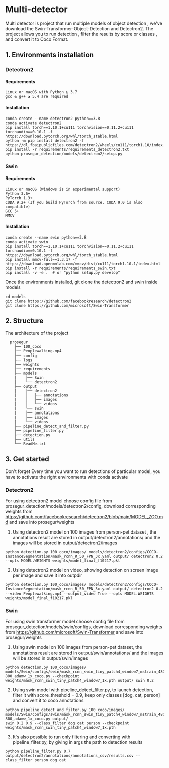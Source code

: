# Multi-detector

Multi detector is project that run multiple models of object detection , we've download the Swin-Transformer-Object-Detection and Detectron2.
The project allows you to run detection , filter the results by score or classes , and convert it to Coco Format.


## 1. Environments installation


### Detectron2

#### Requirements
	Linux or macOS with Python ≥ 3.7
	gcc & g++ ≥ 5.4 are required

#### Installation

```
conda create --name detectron2 python==3.8
conda activate detectron2
pip install torch==1.10.1+cu111 torchvision==0.11.2+cu111 torchaudio==0.10.1 -f https://download.pytorch.org/whl/torch_stable.html
python -m pip install detectron2 -f https://dl.fbaipublicfiles.com/detectron2/wheels/cu111/torch1.10/index.html
pip install -r requirements/requirements_detectron2.txt
python prosegur_detection/models/detectron2/setup.py
```		
### Swin

#### Requirements
	Linux or macOS (Windows is in experimental support)
	Python 3.6+
	PyTorch 1.3+
	CUDA 9.2+ (If you build PyTorch from source, CUDA 9.0 is also compatible)
	GCC 5+
	MMCV

#### Installation
```
conda create --name swin python==3.8
conda activate swin
pip install torch==1.10.1+cu111 torchvision==0.11.2+cu111 torchaudio==0.10.1 -f https://download.pytorch.org/whl/torch_stable.html
pip install mmcv-full==1.3.17 -f https://download.openmmlab.com/mmcv/dist/cu111/torch1.10.1/index.html
pip install -r requirements/requirements_swin.txt
pip install -v -e .  # or "python setup.py develop"
```		
 Once the environments installed, git clone the detectron2 and swin inside models
```
cd models
git clone https://github.com/facebookresearch/detectron2
git clone https://github.com/microsoft/Swin-Transformer
```

## 2. Structure

The architecture of the project
```
  prosegur
	├── 100_coco
	├── Peoplewalking.mp4
	├── config
	├── logs
	├── weights
	├── requirements
	├── models
	|    ├── Swin
	|    └── detectron2
	├── output
	|    ├── detectron2
	|    │   ├── annotations
	|    │   ├── images
	|    │   └── videos
	|    └── swin
	|	 ├── annotations
	|	 ├── images
	|	 └── videos
	├── pipeline_detect_and_filter.py
	├── pipeline_filter.py
	├── detection.py
	├── utils
	└── ReadMe.txt
```		

## 3. Get started

Don't forget Every time you want to run detections of particular model, you have to activate the right environments with conda activate

### Detectron2

For using detectron2 model choose config file from prosegur_detection/models/detectron2/config, download corresponding weights from https://github.com/facebookresearch/detectron2/blob/main/MODEL_ZOO.md and save into prosegur/weights

1. Using detectron2 model on 100 images from person-pet dataset , the annotations result are stored in output/detectron2/annotations/ and the images will be stored in output/detectron2/images

```
python detection.py 100_coco/images/ models/detectron2/configs/COCO-InstanceSegmentation/mask_rcnn_R_50_FPN_3x.yaml output/ detectron2 0.2 --opts MODEL.WEIGHTS weights/model_final_f10217.pkl
```		

2. Using detectron2 model on video, showing detection on screen image per image and save it into outpdir 	

```
python detection.py 100_coco/images/ models/detectron2/configs/COCO-InstanceSegmentation/mask_rcnn_R_50_FPN_3x.yaml output/ detectron2 0.2 --video Peoplewalking.mp4 --output_video True --opts MODEL.WEIGHTS weights/model_final_f10217.pkl
```		

### Swin

For using swin transformer model choose config file from prosegur_detection/models/swin/configs, download corresponding weights from https://github.com/microsoft/Swin-Transformer and save into prosegur/weights

1. Using swin model on 100 images from person-pet dataset, the annotations result are stored in output/swin/annotations/ and the images will be stored in output/swin/images

```
python detection.py 100_coco/images/ models/Swin/configs/swin/mask_rcnn_swin_tiny_patch4_window7_mstrain_480-800_adamw_1x_coco.py --checkpoint weights/mask_rcnn_swin_tiny_patch4_window7_1x.pth output/ swin 0.2
```		

2. Using swin model with pipeline_detect_filter.py, to launch detection, filter it with score_threshold = 0.9, keep only classes [dog, cat, person] and convert it to coco annotations   

```
python pipeline_detect_and_filter.py 100_coco/images/ models/Swin/configs/swin/mask_rcnn_swin_tiny_patch4_window7_mstrain_480-800_adamw_1x_coco.py output/
swin 0.2 0.9 --class_filter dog cat person --checkpoint weights/mask_rcnn_swin_tiny_patch4_window7_1x.pth
```

3. It's also possible to run only filtering and converting with pipeline_filter.py, by giving in args the path to detection results

```
python pipeline_filter.py 0.7 output/detectron2/annotations/annotations_csv/results.csv --class_filter person dog cat
```
